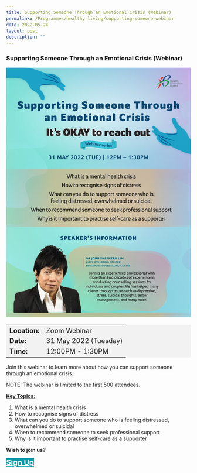```yaml
---
title: Supporting Someone Through an Emotional Crisis (Webinar)
permalink: /Programmes/healthy-living/supporting-someone-webinar
date: 2022-05-24
layout: post
description: ""
---
```

### Supporting Someone Through an Emotional Crisis (Webinar) ###

<img style="height:100%; width:100%; max-width:600px; max-height:846px" src="/images/Programmes%20(May%202022)/hpb_supporting_someone_webinar.jpg">

<table  style="font-size:130%; background-color:#f2f2f2">
	<tbody>
		<tr>
			 <td><b>Location:</b></td><td>Zoom Webinar</td>
		</tr>
		<tr>
		 <td><b>Date:</b> </td><td>31 May 2022 (Tuesday)</td>
		</tr>
		<tr>
			<td> <b>Time:</b> </td><td> 12:00PM - 1:30PM</td>
		</tr>
	</tbody>
</table>

Join this webinar to learn more about how you can support someone through an emotional crisis.

NOTE: The webinar is limited to the first 500 attendees.

<b><u>Key Topics:</u></b>
<ol>
	<li>What is a mental health crisis</li>
	<li>How to recognise signs of distress</li>
	<li>What can you do to support someone who is feeling distressed, overwhelmed or suicidal</li>
	<li>When to recommend someone to seek professional support</li>
	<li>Why is it important to practise self-care as a supporter</li>
</ol>

<b>Wish to join us?</b>
<div>
	<a href="https://form.gov.sg/#!/61a8d85fe6d4250013574974" style="font-size:20px; width:35%; height:60px; background-color:#0899AA; color:white" class="bp-button"><b>Sign Up</b></a>
</div>